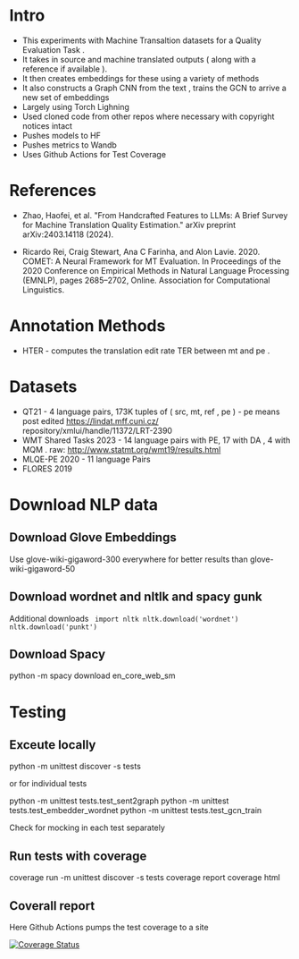
# Intro 

* This experiments with Machine Transaltion datasets for a Quality Evaluation Task . 
* It takes in source and machine translated outputs ( along with a reference if available ).
* It then creates embeddings for these using a variety of methods 
* It also constructs a Graph CNN from the text , trains the GCN to arrive a new set of embeddings
* Largely using Torch Lighning 
* Used cloned code from other repos where necessary with copyright notices intact 
* Pushes models to HF
* Pushes metrics to Wandb
* Uses Github Actions for Test Coverage 

# References 

* Zhao, Haofei, et al. "From Handcrafted Features to LLMs: A Brief Survey for Machine Translation Quality Estimation." arXiv preprint arXiv:2403.14118 (2024).

* Ricardo Rei, Craig Stewart, Ana C Farinha, and Alon Lavie. 2020. COMET: A Neural Framework for MT Evaluation. In Proceedings of the 2020 Conference on Empirical Methods in Natural Language Processing (EMNLP), pages 2685–2702, Online. Association for Computational Linguistics.

# Annotation Methods
* HTER - computes the translation edit rate TER between mt and pe . 

# Datasets
 * QT21 - 4 language pairs, 173K tuples of ( src, mt, ref , pe )   - pe means post edited https://lindat.mff.cuni.cz/ repository/xmlui/handle/11372/LRT-2390
 * WMT Shared Tasks 2023 - 14 language pairs with PE, 17 with DA , 4 with MQM  . raw: http://www.statmt.org/wmt19/results.html 
 * MLQE-PE 2020 - 11 language Pairs
 * FLORES 2019 

# Download NLP data
## Download Glove Embeddings
Use glove-wiki-gigaword-300 everywhere for better results than glove-wiki-gigaword-50

## Download wordnet and nltlk and spacy gunk
Additional downloads 
<code>
import nltk
nltk.download('wordnet')
nltk.download('punkt')
</code>

## Download Spacy
python -m spacy download en_core_web_sm

# Testing 

## Exceute locally 
python -m unittest discover -s tests

or for individual tests

python -m unittest tests.test_sent2graph
python -m unittest tests.test_embedder_wordnet
python -m unittest tests.test_gcn_train

Check for mocking in each test separately 

## Run tests with coverage
coverage run -m unittest discover -s tests
coverage report
coverage html

## Coverall report 

Here Github Actions pumps the test coverage to a site

[![Coverage Status](https://coveralls.io/repos/github/LampOfSocrates/MT-QE/badge.svg?branch=main)](https://coveralls.io/github/LampOfSocrates/MT-QE?branch=main)